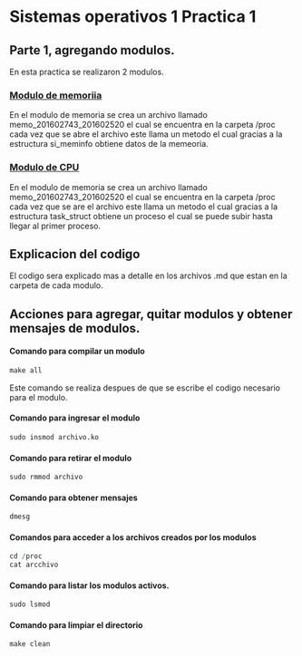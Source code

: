 # Sistemas operativos 1 Practica 1
## Parte 1, agregando modulos.

En esta practica se realizaron 2 modulos. 


### [Modulo de memoriia](https://github.com/Marvin25ronal/Sopes1_Proyecto1_C/tree/master/memo)

En el modulo de memoria se crea un archivo llamado memo_201602743_201602520 el cual se encuentra en la carpeta /proc
cada vez que se abre el archivo este llama un metodo el cual gracias a la estructura si_meminfo obtiene datos de la memeoria. 

### [Modulo de CPU](https://github.com/Marvin25ronal/Sopes1_Proyecto1_C/tree/master/cpu) 

En el modulo de memoria se crea un archivo llamado memo_201602743_201602520 el cual se encuentra en la carpeta /proc
cada vez que se are el archivo este llama un metodo el cual gracias a la estructura task_struct obtiene un proceso el cual se puede subir hasta llegar al primer proceso. 


## Explicacion del codigo
El codigo sera explicado mas a detalle en los archivos .md que estan en la carpeta de cada modulo. 

## Acciones para agregar, quitar modulos y obtener mensajes de modulos. 

#### Comando para compilar un modulo 
```r
make all 
```
Este comando se realiza despues de que se escribe el codigo necesario para el modulo. 

#### Comando para ingresar el modulo

```r
sudo insmod archivo.ko  
```

#### Comando para retirar el modulo 

```r
sudo rmmod archivo  
```

#### Comando para obtener mensajes
```r
dmesg 
```

#### Comandos para acceder a los archivos creados por los modulos
```r
cd /proc
cat arcchivo
```

#### Comando para listar los modulos activos.
```r
sudo lsmod 
```

#### Comando para limpiar el directorio
```r
make clean 
```
